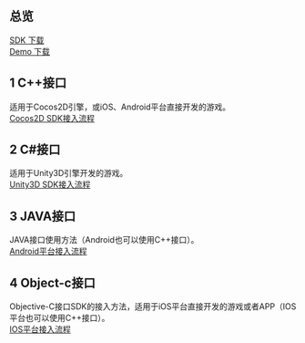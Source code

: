 ## 总览
[SDK 下载](https://www.qcloud.com/document/product/556/10041)  
[Demo 下载](https://www.qcloud.com/document/product/556/10042)

## 1 C++接口
适用于Cocos2D引擎，或iOS、Android平台直接开发的游戏。  
[Cocos2D SDK接入流程](https://www.qcloud.com/document/product/556/7663)  


## 2 C#接口
适用于Unity3D引擎开发的游戏。  
[Unity3D SDK接入流程](https://www.qcloud.com/document/product/556/7673)  


## 3 JAVA接口
JAVA接口使用方法（Android也可以使用C++接口）。  
[Android平台接入流程](https://www.qcloud.com/document/product/556/10022)  

## 4 Object-c接口
Objective-C接口SDK的接入方法，适用于iOS平台直接开发的游戏或者APP（IOS平台也可以使用C++接口）。    
[IOS平台接入流程](https://www.qcloud.com/document/product/556/10027)  






